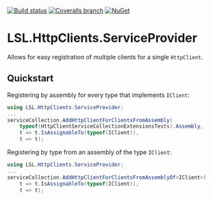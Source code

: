 [![Build status](https://img.shields.io/appveyor/ci/alunacjones/lsl-httpclients-serviceprovider.svg)](https://ci.appveyor.com/project/alunacjones/lsl-httpclient-serviceprovider)
[![Coveralls branch](https://img.shields.io/coverallsCoverage/github/alunacjones/LSL.HttpClients.ServiceProvider)](https://coveralls.io/github/alunacjones/LSL.HttpClients.ServiceProvider)
[![NuGet](https://img.shields.io/nuget/v/LSL.HttpClients.ServiceProvider.svg)](https://www.nuget.org/packages/LSL.HttpClients.ServiceProvider/)

# LSL.HttpClients.ServiceProvider

Allows for easy registration of multiple clients for a single `HttpClient`.

## Quickstart

Registering by assembly for every type that implements `IClient`:

```csharp
using LSL.HttpClients.ServiceProvider;
...
serviceCollection.AddHttpClientForClientsFromAssembly(
    typeof(HttpClientServiceCollectionExtensionsTests).Assembly,
    t => t.IsAssignableTo(typeof(IClient)),
    t => t);
```

Registering by type from an assembly of the type `IClient`:

```csharp
using LSL.HttpClients.ServiceProvider;
...
serviceCollection.AddHttpClientForClientsFromAssemblyOf<IClient>(
    t => t.IsAssignableTo(typeof(IClient)),
    t => t);
```
